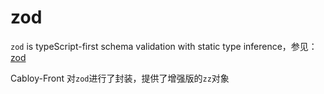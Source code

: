# zod

`zod` is typeScript-first schema validation with static type inference，参见：[zod](https://zod.dev)

Cabloy-Front 对`zod`进行了封装，提供了增强版的`zz`对象
